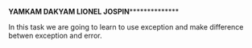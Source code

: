 ************YAMKAM DAKYAM LIONEL JOSPIN**************************

In this task we are going to learn to use exception and make difference betwen exception
and error.
